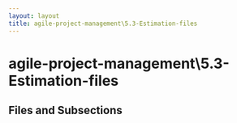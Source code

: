 ```yaml
---
layout: layout
title: agile-project-management\5.3-Estimation-files
---
```


# agile-project-management\5.3-Estimation-files

## Files and Subsections

